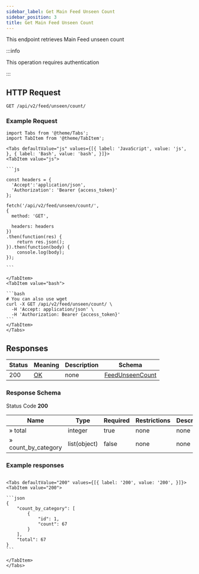 ```yaml
---
sidebar_label: Get Main Feed Unseen Count
sidebar_position: 3
title: Get Main Feed Unseen Count
---
```


This endpoint retrieves Main Feed unseen count

:::info

This operation requires authentication

:::


## HTTP Request

`GET /api/v2/feed/unseen/count/`

### Example Request

````mdx-code-block
import Tabs from '@theme/Tabs';
import TabItem from '@theme/TabItem';

<Tabs defaultValue="js" values={[{ label: 'JavaScript', value: 'js', }, { label: 'Bash', value: 'bash', }]}>
<TabItem value="js">

```js

const headers = {
  'Accept':'application/json',
  'Authorization': 'Bearer {access_token}'
};

fetch('/api/v2/feed/unseen/count/',
{
  method: 'GET',

  headers: headers
})
.then(function(res) {
    return res.json();
}).then(function(body) {
    console.log(body);
});

```

</TabItem>
<TabItem value="bash">

```bash
# You can also use wget
curl -X GET /api/v2/feed/unseen/count/ \
  -H 'Accept: application/json' \
  -H 'Authorization: Bearer {access_token}'
```
</TabItem>
</Tabs>
````

## Responses

|Status|Meaning|Description|Schema|
|---|---|---|---|
|200|[OK](https://tools.ietf.org/html/rfc7231#section-6.3.1)|none|[FeedUnseenCount](/docs/apireference/v2/schemas/feed_unseen_count)|


### Response Schema

Status Code **200**

|Name|Type|Required|Restrictions|Description|
|---|---|---|---|---|
|» total|integer|true|none|none|
|» count_by_category|list(object)|false|none|none|

### Example responses


````mdx-code-block

<Tabs defaultValue="200" values={[{ label: '200', value: '200', }]}>
<TabItem value="200">

```json
{
    "count_by_category": [
        {
            "id": 1,
            "count": 67
        }
    ],
    "total": 67
}
```

</TabItem>
</Tabs>
````




